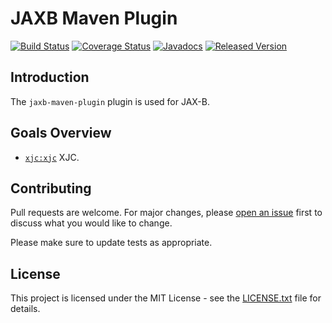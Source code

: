 # JAXB Maven Plugin

[![Build Status](https://travis-ci.org/openjax/jaxb.svg?1)](https://travis-ci.org/openjax/jaxb)
[![Coverage Status](https://coveralls.io/repos/github/openjax/jaxb/badge.svg?1)](https://coveralls.io/github/openjax/jaxb)
[![Javadocs](https://www.javadoc.io/badge/org.openjax.jaxb/jaxb-maven-plugin.svg?1)](https://www.javadoc.io/doc/org.openjax.jaxb/jaxb-maven-plugin)
[![Released Version](https://img.shields.io/maven-central/v/org.openjax.jaxb/jaxb-maven-plugin.svg?1)](https://mvnrepository.com/artifact/org.openjax.jaxb/jaxb-maven-plugin)

## Introduction

The `jaxb-maven-plugin` plugin is used for JAX-B.

## Goals Overview

* [`xjc:xjc`](#xjcxjc) XJC.

## Contributing

Pull requests are welcome. For major changes, please [open an issue](../../issues) first to discuss what you would like to change.

Please make sure to update tests as appropriate.

## License

This project is licensed under the MIT License - see the [LICENSE.txt](LICENSE.txt) file for details.